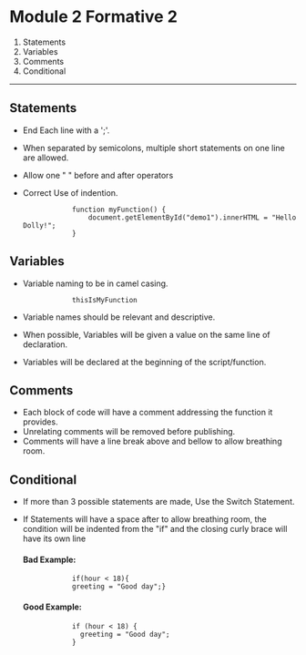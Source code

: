 # Module 2 Formative 2

1. Statements
2. Variables
3. Comments
4. Conditional

***

## Statements

- End Each line with a ';'.
- When separated by semicolons, multiple short statements on one line are allowed.
- Allow one " " before and after operators
- Correct Use of indention.

                  function myFunction() {
                      document.getElementById("demo1").innerHTML = "Hello Dolly!";
                  }


## Variables

- Variable naming to be in camel casing.

                  thisIsMyFunction

- Variable names should be relevant and descriptive.
- When possible, Variables will be given a value on the same line of declaration.
- Variables will be declared at the beginning of the script/function.

## Comments

- Each block of code will have a comment addressing the function it provides.
- Unrelating comments will be removed before publishing.
- Comments will have a line break above and bellow to allow breathing room.

## Conditional

- If more than 3 possible statements are made, Use the Switch Statement.
- If Statements will have a space after to allow breathing room, the condition will be indented from the "if" and the closing curly brace will have its own line

  #### Bad Example:    
                  if(hour < 18){
                  greeting = "Good day";}


  #### Good Example:    
                  if (hour < 18) {
                    greeting = "Good day";
                  }
